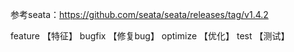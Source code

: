 参考seata：https://github.com/seata/seata/releases/tag/v1.4.2

feature 【特征】
bugfix 【修复bug】
optimize 【优化】
test 【测试】
